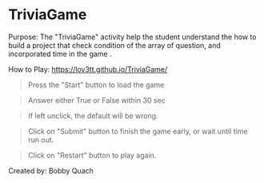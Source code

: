 # TriviaGame
<!-- What the project does
Why the project is useful
How users can get started with the project
Where users can get help with your project
Who maintains and contributes to the project -->

Purpose: The "TriviaGame" activity help the student understand the how to build a project that check condition of the array of question, and incorporated time in the game .

How to Play:  https://lov3tt.github.io/TriviaGame/

>Press the "Start" button to load the game

>Answer either True or False within 30 sec

>If left unclick, the default will be wrong.

>Click on "Submit" button to finish the game early, or wait until time run out.

>Click on "Restart" button to play again.

Created by: Bobby Quach